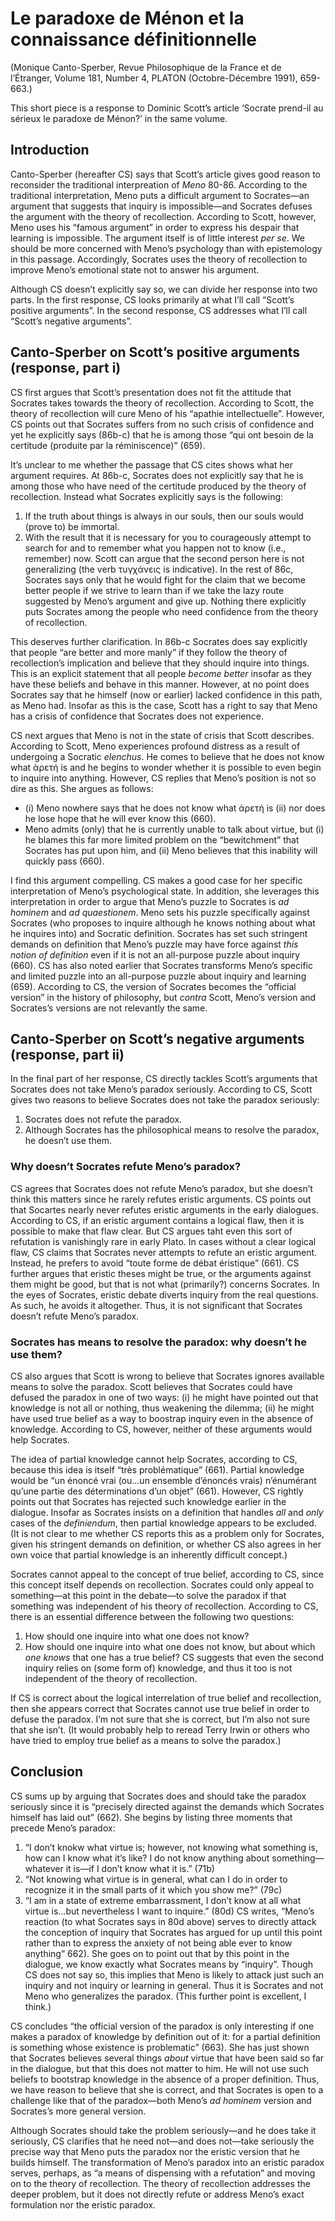 # Le paradoxe de Ménon et la connaissance définitionnelle

(Monique Canto-Sperber, Revue Philosophique de la France et de l’Étranger,
Volume 181, Number 4, PLATON (Octobre-Décembre 1991), 659-663.)

This short piece is a response to Dominic Scott’s article ‘Socrate prend-il au sérieux le paradoxe de Ménon?’ in the same volume.

## Introduction

Canto-Sperber (hereafter CS) says that Scott’s article gives good reason to reconsider the traditional interpreation of *Meno* 80-86. According to the traditional interpretation, Meno puts a difficult argument to Socrates—an argument that suggests that inquiry is impossible—and Socrates defuses the argument with the theory of recollection. According to Scott, however, Meno uses his “famous argument” in order to express his despair that learning is impossible. The argument itself is of little interest *per se*. We should be more concerned with Meno’s psychology than with epistemology in this passage. Accordingly, Socrates uses the theory of recollection to improve Meno’s emotional state not to answer his argument.

Although CS doesn’t explicitly say so, we can divide her response into two parts. In the first response, CS looks primarily at what I’ll call “Scott’s positive arguments”. In the second response, CS addresses what I’ll call “Scott’s negative arguments”.

## Canto-Sperber on Scott’s positive arguments (response, part i)

CS first argues that Scott’s presentation does not fit the attitude that Socrates takes towards the theory of recollection. According to Scott, the theory of recollection will cure Meno of his “apathie intellectuelle”. However, CS points out that Socrates suffers from no such crisis of confidence and yet he explicitly says (86b-c) that he is among those “qui ont besoin de la certitude (produite par la réminiscence)” (659).

It’s unclear to me whether the passage that CS cites shows what her argument requires. At 86b-c, Socrates does not explicitly say that he is among those who have need of the certitude produced by the theory of recollection. Instead what Socrates explicitly says is the following:
1. If the truth about things is always in our souls, then our souls would (prove to) be immortal.
1. With the result that it is necessary for you to courageously attempt to search for and to remember what you happen not to know (i.e., remember) now.
Scott can argue that the second person here is not generalizing (the verb τυγχάνεις is indicative). In the rest of 86c, Socrates says only that he would fight for the claim that we become better people if we strive to learn than if we take the lazy route suggested by Meno’s argument and give up. Nothing there explicitly puts Socrates among the people who need confidence from the theory of recollection.

This deserves further clarification. In 86b-c Socrates does say explicitly that people “are better and more manly” if they follow the theory of recollection’s implication and believe that they should inquire into things. This is an explicit statement that all people *become better* insofar as they have these beliefs and behave in this manner. However, at no point does Socrates say that he himself (now or earlier) lacked confidence in this path, as Meno had. Insofar as this is the case, Scott has a right to say that Meno has a crisis of confidence that Socrates does not experience.

CS next argues that Meno is not in the state of crisis that Scott describes. According to Scott, Meno experiences profound distress as a result of undergoing a Socratic *elenchus*. He comes to believe that he does not know what ἀρετή is and he begins to wonder whether it is possible to even begin to inquire into anything. However, CS replies that Meno’s position is not so dire as this. She argues as follows:
+ (i) Meno nowhere says that he does not know what ἀρετή is (ii) nor does he lose hope that he will ever know this (660).
+ Meno admits (only) that he is currently unable to talk about virtue, but (i) he blames this far more limited problem on the “bewitchment” that Socrates has put upon him, and (ii) Meno believes that this inability will quickly pass (660).

I find this argument compelling. CS makes a good case for her specific interpretation of Meno’s psychological state. In addition, she leverages this interpretation in order to argue that Meno’s puzzle to Socrates is *ad hominem* and *ad quaestionem*. Meno sets his puzzle specifically against Socrates (who proposes to inquire although he knows nothing about what he inquires into) and Socratic definition. Socrates has set such stringent demands on definition that Meno’s puzzle may have force against *this notion of definition* even if it is not an all-purpose puzzle about inquiry (660). CS has also noted earlier that Socrates transforms Meno’s specific and limited puzzle into an all-purpose puzzle about inquiry and learning (659). According to CS, the version of Socrates becomes the “official version” in the history of philosophy, but *contra* Scott, Meno’s version and Socrates’s versions are not relevantly the same.

## Canto-Sperber on Scott’s negative arguments (response, part ii)

In the final part of her response, CS directly tackles Scott’s arguments that Socrates does not take Meno’s paradox seriously. According to CS, Scott gives two reasons to believe Socrates does not take the paradox seriously:
1. Socrates does not refute the paradox.
1. Although Socrates has the philosophical means to resolve the paradox, he doesn’t use them.

### Why doesn’t Socrates refute Meno’s paradox?

CS agrees that Socrates does not refute Meno’s paradox, but she doesn’t think this matters since he rarely refutes eristic arguments. CS points out that Socartes nearly never refutes eristic arguments in the early dialogues. According to CS, if an eristic argument contains a logical flaw, then it is possible to make that flaw clear. But CS argues taht even this sort of refutation is vanishingly rare in early Plato. In cases without a clear logical flaw, CS claims that Socrates never attempts to refute an eristic argument. Instead, he prefers to avoid “toute forme de débat éristique” (661). CS further argues that eristic theses might be true, or the arguments against them might be good, but that is not what (primarily?) concerns Socrates. In the eyes of Socrates, eristic debate diverts inquiry from the real questions. As such, he avoids it altogether. Thus, it is not significant that Socrates doesn’t refute Meno’s paradox.

### Socrates has means to resolve the paradox: why doesn’t he use them?

CS also argues that Scott is wrong to believe that Socrates ignores available means to solve the paradox. Scott believes that Socrates could have defused the paradox in one of two ways: (i) he might have pointed out that knowledge is not all or nothing, thus weakening the dilemma; (ii) he might have used true belief as a way to boostrap inquiry even in the absence of knowledge. According to CS, however, neither of these arguments would help Socrates.

The idea of partial knowledge cannot help Socrates, according to CS, because this idea is itself “très problématique” (661). Partial knowledge would be “un énoncé vrai (ou...un ensemble d’énoncés vrais) n’énumérant qu’une partie des déterminations d’un objet” (661). However, CS rightly points out that Socrates has rejected such knowledge earlier in the dialogue. Insofar as Socrates insists on a definition that handles *all* and *only* cases of the *definiendum*, then partial knowledge appears to be excluded. (It is not clear to me whether CS reports this as a problem only for Socrates, given his stringent demands on definition, or whether CS also agrees in her own voice that partial knowledge is an inherently difficult concept.)

Socrates cannot appeal to the concept of true belief, according to CS, since this concept itself depends on recollection. Socrates could only appeal to something—at this point in the debate—to solve the paradox if that something was independent of his theory of recollection. According to CS, there is an essential difference between the following two questions:
1. How should one inquire into what one does not know?
1. How should one inquire into what one does not know, but about which *one knows* that one has a true belief?
CS suggests that even the second inquiry relies on (some form of) knowledge, and thus it too is not independent of the theory of recollection.

If CS is correct about the logical interrelation of true belief and recollection, then she appears correct that Socrates cannot use true belief in order to defuse the paradox. I’m not sure that she is correct, but I’m also not sure that she isn’t. (It would probably help to reread Terry Irwin or others who have tried to employ true belief as a means to solve the paradox.)

## Conclusion

CS sums up by arguing that Socrates does and should take the paradox seriously since it is “precisely directed against the demands which Socrates himself has laid out” (662). She begins by listing three moments that precede Meno’s paradox:
1. “I don’t knokw what virtue is; however, not knowing what something is, how can I know what it’s like? I do not know anything about something—whatever it is—if I don’t know what it is.” (71b)
1. “Not knowing what virtue is in general, what can I do in order to recognize it in the small parts of it which you show me?” (79c)
1. “I am in a state of extreme embarrassment, I don’t know at all what virtue is...but nevertheless I want to inquire.” (80d)
CS writes, “Meno’s reaction (to what Socrates says in 80d above) serves to directly attack the conception of inquiry that Socrates has argued for up until this point rather than to express the anxiety of not being able ever to know anything” 662). She goes on to point out that by this point in the dialogue, we know exactly what Socrates means by “inquiry”. Though CS does not say so, this implies that Meno is likely to attack just such an inquiry and not inquiry or learning in general. Thus it is Socrates and not Meno who generalizes the paradox. (This further point is excellent, I think.)

CS concludes “the official version of the paradox is only interesting if one makes a paradox of knowledge by definition out of it: for a partial definition is something whose existence is problematic” (663). She has just shown that Socrates believes several things *about* virtue that have been said so far in the dialogue, but that this does not matter to him. He will not use such beliefs to bootstrap knowledge in the absence of a proper definition. Thus, we have reason to believe that she is correct, and that Socrates is open to a challenge like that of the paradox—both Meno’s *ad hominem* version and Socrates’s more general version.

Although Socrates should take the problem seriously—and he does take it seriously, CS clarifies that he need not—and does not—take seriously the precise way that Meno puts the paradox nor the eristic version that he builds himself. The transformation of Meno’s paradox into an eristic paradox serves, perhaps, as “a means of dispensing with a refutation” and moving on to the theory of recollection. The theory of recollection addresses the deeper problem, but it does not directly refute or address Meno’s exact formulation nor the eristic paradox.
